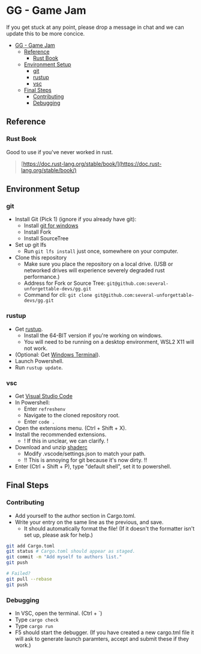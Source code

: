 # GG - Game Jam

If you get stuck at any point,
please drop a message in chat
and we can update this to be more concice.

- [GG - Game Jam](#gg---game-jam)
  - [Reference](#reference)
    - [Rust Book](#rust-book)
  - [Environment Setup](#environment-setup)
    - [git](#git)
    - [rustup](#rustup)
    - [vsc](#vsc)
  - [Final Steps](#final-steps)
    - [Contributing](#contributing)
    - [Debugging](#debugging)

## Reference

### Rust Book

Good to use if you've never worked in rust.

> [https://doc.rust-lang.org/stable/book/](https://doc.rust-lang.org/stable/book/)

## Environment Setup

### git

- Install Git (Pick 1) (ignore if you already have git):
  - Install [git for windows](https://gitforwindows.org/)
  - Install Fork
  - Install SourceTree
- Set up git lfs
  - Run `git lfs install` just once, somewhere on your computer.
- Clone this repository
  - Make sure you place the repository on a local drive.
  (USB or networked drives will experience severely degraded rust performance.)
  - Address for Fork or Source Tree: `git@github.com:several-unforgettable-devs/gg.git`
  - Command for cli: `git clone git@github.com:several-unforgettable-devs/gg.git`

### rustup

- Get [rustup](https://www.rust-lang.org/tools/install).
  - Install the 64-BIT version if you're working on windows.
  - You will need to be running on a desktop environment, WSL2 X11 will not work.
- (Optional: Get [Windows Terminal](https://www.microsoft.com/en-us/p/windows-terminal/9n0dx20hk701?activetab=pivot:overviewtab)).
- Launch Powershell.
- Run `rustup update`.

### vsc

- Get [Visual Studio Code](https://code.visualstudio.com/)
- In Powershell:
  - Enter `refreshenv`
  - Navigate to the cloned repository root.
  - Enter `code .`
- Open the extensions menu. (Ctrl + Shift + X).
- Install the recommended extensions.
  - ! If this in unclear, we can clarify. !
- Download and unzip [shaderc](https://github.com/google/shaderc#downloads)
  - Modify .vscode/settings.json to match your path.
  - !! This is annoying for git because it's now dirty. !!
- Enter (Ctrl + Shift + P), type "default shell", set it to powershell.

## Final Steps

### Contributing

- Add yourself to the author section in Cargo.toml.
- Write your entry on the same line as the previous, and save.
  - It should automatically format the file!
  (If it doesn't the formatter isn't set up, please ask for help.)

``` zsh
git add Cargo.toml
git status # Cargo.toml should appear as staged.
git commit -m "Add myself to authors list."
git push

# Failed?
git pull --rebase
git push
```

### Debugging

- In VSC, open the terminal. (Ctrl + `)
- Type `cargo check`
- Type `cargo run`
- F5 should start the debugger.
(If you have created a new cargo.tml file it will ask to generate launch
paramters, accept and submit these if they work.)
